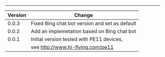 ---

| Version | Change                                                |
| ------- | ------------------------------------------------------|
| 0.0.3   | Fixed Bing chat bot version and set as default        |
| 0.0.2   | Add an implemetation based on Bing chat bot           |
| 0.0.1   | Initial version tested with PE11 devices,             |
|         | see http://www.hi-flying.com/pe11                     |
